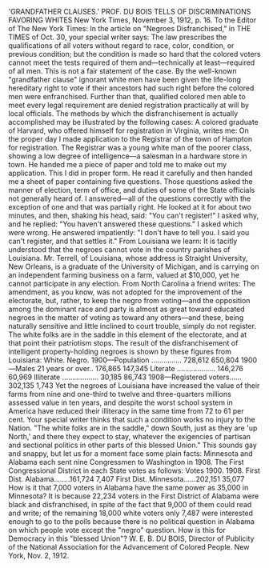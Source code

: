 'GRANDFATHER CLAUSES.' PROF. DU BOIS TELLS OF DISCRIMINATIONS FAVORING WHITES
New York Times, November 3, 1912, p. 16.
To the Editor of The New York Times:
In the article on "Negroes Disfranchised," in THE TIMES of Oct. 30, your special writer says:
The law prescribes the qualifications of all voters without regard to race, color, condition, or previous condition; but the condition is made so hard that the colored voters cannot meet the tests required of them and—technically at least—required of all men.
This is not a fair statement of the case. By the well-known "grandfather clause" ignorant white men have been given the life-long hereditary right to vote if their ancestors had such right before the colored men were enfranchised.
Further than that, qualified colored men able to meet every legal requirement are denied registration practically at will by local officials. The methods by which the disfranchisement is actually accomplished may be illustrated by the following cases: A colored graduate of Harvard, who offered himself for registration in Virginia, writes me:
On the proper day I made application to the Registrar of the town of Hampton for registration. The Registrar was a young white man of the poorer class, showing a low degree of intelligence—a salesman in a hardware store in town. He handed me a piece of paper and told me to make out my application. This I did in proper form. He read it carefully and then handed me a sheet of paper containing five questions. Those questions asked the manner of election, term of office, and duties of some of the State officials not generally heard of. I answered—all of the questions correctly with the exception of one and that was partially right. He looked at it for about two minutes, and then, shaking his head, said: "You can't register!" I asked why, and he replied: "You haven't answered these questions." I asked which were wrong. He answered impatiently: "I don't have to tell you. I said you can't register, and that settles it."
From Louisiana we learn:
It is tacitly understood that the negroes cannot vote in the country parishes of Louisiana. Mr. Terrell, of Louisiana, whose address is Straight University, New Orleans, is a graduate of the University of Michigan, and is carrying on an independent farming business on a farm, valued at $10,000, yet he cannot participate in any election.
From North Carolina a friend writes:
The amendment, as you know, was not adopted for the improvement of the electorate, but, rather, to keep the negro from voting—and the opposition among the dominant race and party is almost as great toward educated negroes in the matter of voting as toward any others—and these, being naturally sensitive and little inclined to court trouble, simply do not register. The white folks are in the saddle in this element of the electorate, and at that point their patriotism stops.
The result of the disfranchisement of intelligent property-holding negroes is shown by these figures from Louisiana:
White. Negro. 1900—Population ............... 728,612 650,804 1900—Males 21 years or over.. 176,865 147,345 Literate ................... 146,276 60,969 Illiterate .................. 30,185 86,743 1908—Registered voters...... 302,135 1,743
Yet the negroes of Louisiana have increased the value of their farms from nine and one-third to twelve and three-quarters millions assessed value in ten years, and despite the worst school system in America have reduced their illiteracy in the same time from 72 to 61 per cent.
Your special writer thinks that such a condition works no injury to the Nation. "The white folks are in the saddle," down South, just as they are 'up North,' and there they expect to stay, whatever the exigencies of partisan and sectional politics in other parts of this blessed Union." This sounds gay and snappy, but let us for a moment face some plain facts:
Minnesota and Alabama each sent nine Congressmen to Washington in 1908. The First Congressional District in each State votes as follows: Votes 1900. 1908. First Dist. Alabama........161,724 7,407 First Dist. Minnesota......202,151 35,077
How is it that 7,000 voters in Alabama have the same power as 35,000 in Minnesota?
It is because 22,234 voters in the First District of Alabama were black and disfranchised, in spite of the fact that 9,000 of them could read and write; of the remaining 18,000 white voters only 7,487 were interested enough to go to the polls because there is no political question in Alabama on which people vote except the "negro" question.
How is this for Democracy in this "blessed Union"? W. E. B. DU BOIS, Director of Publicity of the National Association for the Advancement of Colored People.
New York, Nov. 2, 1912.
